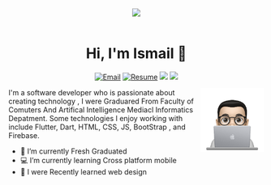 <div align="center">
<img src="https://i.imgur.com/8MupZHY.gif" width="400px" align="center" /> 
</div>

<br>


<h1 align="center">Hi, I'm Ismail 👋</h1>

<p align="center">
<a href="mailto:esmailhelal78@gmail.com" target="_blank"><img src="https://img.shields.io/badge/-Gmail-c14438?style=flat-square&logo=Gmail&logoColor=white" alt="Email"></a> <a href="https://drive.google.com/file/d/1YmW0LL_Q27ucWcLbSYwCA8hh9mPKlSur/view?usp=sharing"target="_blank"><img src="https://img.shields.io/badge/-Resume-181717?style=flat-square&logo=Resume" alt="Resume"></a>  <a href="https://www.linkedin.com/in/ismail-helal-643858199"><img src="https://img.shields.io/badge/linkedin-%230177B5?style=flat&logo=linkedin&logoColor=white"/></a> <a href="https://twitter.com/IsmailHelal11"><img src="https://img.shields.io/badge/twitter-%231FA1F1?style=flat&logo=twitter&logoColor=white"/></a>  
</p>

<img src="https://github.com/ismail116/ismail116/blob/main/profile-img.png" align="right" width="25%"/>

I'm a software developer who is passionate about creating technology , I were  Graduared From Faculty of Comuters And Artifical Intelligence Mediacl Informatics Depatment. Some technologies I enjoy working with include Flutter, Dart, HTML, CSS, JS, BootStrap , and Firebase.


- 🔭 I’m currently Fresh Graduated
- 💻 I’m currently learning Cross platform mobile 
- 🌱 I were Recently learned web design 






<!--
**ismail116/ismail116** is a ✨ _special_ ✨ repository because its `README.md` (this file) appears on your GitHub profile.

Here are some ideas to get you started:

- 🔭 I’m currently working on ...
- 🌱 I’m currently learning ...
- 👯 I’m looking to collaborate on ...
- 🤔 I’m looking for help with ...
- 💬 Ask me about ...
- 📫 How to reach me: ...
- 😄 Pronouns: ...
- ⚡ Fun fact: ...
-->
